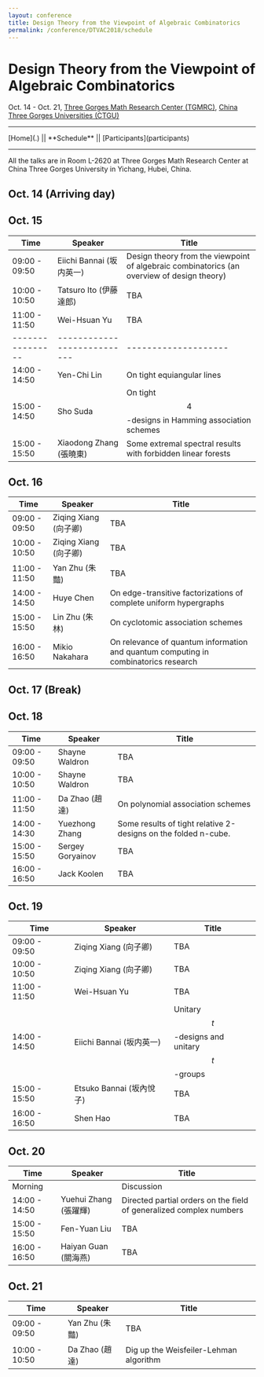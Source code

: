 ```yaml
---
layout: conference
title: Design Theory from the Viewpoint of Algebraic Combinatorics
permalink: /conference/DTVAC2018/schedule
---
```


# Design Theory from the Viewpoint of Algebraic Combinatorics

Oct. 14 - Oct. 21, [Three Gorges Math Research Center (TGMRC)](http://mathcenter.ctgu.edu.cn/), [China Three Gorges Universities (CTGU)](http://www.ctgu.edu.cn/)

<hr />
[Home](.) || **Schedule** || [Participants](participants)
<hr />

All the talks are in Room L-2620 at Three Gorges Math Research Center at China Three Gorges University in Yichang, Hubei, China. 

## Oct. 14 (Arriving day)

## Oct. 15

Time             | Speaker                     | Title
---------------- | --------------------------- | --------------------
09:00 - 09:50    | Eiichi Bannai (坂内英一)    | Design theory from the viewpoint of algebraic combinatorics (an overview of design theory)
10:00 - 10:50    | Tatsuro Ito (伊藤達郎)      | TBA
11:00 - 11:50    | Wei-Hsuan Yu                | TBA
---------------- | --------------------------- | --------------------
14:00 - 14:50    | Yen-Chi Lin                 | On tight equiangular lines
15:00 - 14:50    | Sho Suda                    | On tight $$4$$-designs in Hamming association schemes
15:00 - 15:50    | Xiaodong Zhang (張曉東)     | Some extremal spectral results with forbidden linear forests

## Oct. 16

Time             | Speaker                     | Title
---------------- | --------------------------- | --------------------
09:00 - 09:50    | Ziqing Xiang (向子卿)       | TBA
10:00 - 10:50    | Ziqing Xiang (向子卿)       | TBA
11:00 - 11:50    | Yan Zhu (朱豔)              | TBA
14:00 - 14:50    | Huye Chen                   | On edge-transitive factorizations of complete uniform hypergraphs
15:00 - 15:50    | Lin Zhu (朱林)              | On cyclotomic association schemes
16:00 - 16:50    | Mikio Nakahara              | On relevance of quantum information and quantum computing in combinatorics research

## Oct. 17 (Break)

## Oct. 18

Time             | Speaker                     | Title
---------------- | --------------------------- | --------------------
09:00 - 09:50    | Shayne Waldron              | TBA
10:00 - 10:50    | Shayne Waldron              | TBA
11:00 - 11:50    | Da Zhao (趙達)              | On polynomial association schemes
14:00 - 14:30    | Yuezhong Zhang              | Some results of tight relative 2-designs on the folded n-cube.
15:00 - 15:50    | Sergey Goryainov            | TBA
16:00 - 16:50    | Jack Koolen                 | TBA

## Oct. 19

Time             | Speaker                     | Title
---------------- | --------------------------- | --------------------
09:00 - 09:50    | Ziqing Xiang (向子卿)       | TBA
10:00 - 10:50    | Ziqing Xiang (向子卿)       | TBA
11:00 - 11:50    | Wei-Hsuan Yu                | TBA
14:00 - 14:50    | Eiichi Bannai (坂内英一)    | Unitary $$t$$-designs and unitary $$t$$-groups
15:00 - 15:50    | Etsuko Bannai (坂內悅子)    | TBA
16:00 - 16:50    | Shen Hao                    | TBA

## Oct. 20

Time             | Speaker                     | Title
---------------- | --------------------------- | --------------------
Morning          |                             | Discussion
14:00 - 14:50    | Yuehui Zhang (張躍輝)       | Directed partial orders on the field of generalized complex numbers
15:00 - 15:50    | Fen-Yuan Liu                | TBA
16:00 - 16:50    | Haiyan Guan (關海燕)        | TBA

## Oct. 21

Time             | Speaker                     | Title
---------------- | --------------------------- | --------------------
09:00 - 09:50    | Yan Zhu (朱豔)              | TBA
10:00 - 10:50    | Da Zhao (趙達)              | Dig up the Weisfeiler-Lehman algorithm

